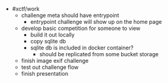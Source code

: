 - #xctf/work
	- challenge meta should have entrypoint
		- entrypoint challenge will show up on the home page
	- develop basic competition for someone to view
		- build it out locally
		- copy sqlite db
		- sqlite db is included in docker container?
			- should be replicated from some bucket storage
	- finish image exif challenge
	- test out challenge flow
	- finish presentation